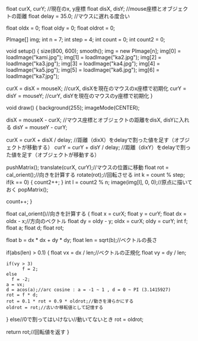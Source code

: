 float curX, curY;    //現在のx, y座標
float disX, disY;    //mouse座標とオブジェクトの距離
float delay = 35.0;    //マウスに遅れる度合い

float oldx = 0;
float oldy = 0;
float oldrot = 0;

PImage[] img;
int n = 7;
int step = 4;
int count = 0;
int count2 = 0;

void setup()
{
  size(800, 600);
  smooth(); 
  img = new PImage[n];
  img[0] = loadImage("kami.jpg");
  img[1] = loadImage("ka2.jpg");
  img[2] = loadImage("ka3.jpg");
  img[3] = loadImage("ka4.jpg");
  img[4] = loadImage("ka5.jpg");
  img[5] = loadImage("ka6.jpg");
  img[6] = loadImage("ka7.jpg");
  
  curX = disX = mouseX;    //curX, disXを現在のマウスのx座標で初期化
  curY = disY = mouseY;    //curY, disYを現在のマウスのy座標で初期化
}

void draw()
{
  background(255);
  imageMode(CENTER);
  
  disX = mouseX - curX;    //マウス座標とオブジェクトの距離をdisX, disYに入れる
  disY = mouseY - curY;

  curX = curX + disX / delay;    //距離（dixX）をdelayで割った値を足す（オブジェクトが移動する）
  curY = curY + disY / delay;    //距離（dixY）をdelayで割った値を足す（オブジェクトが移動する）

  pushMatrix();
  translate(curX, curY);//マウスの位置に移動
  float rot = cal_orient();//向きを計算する
  rotate(rot);//回転させる
  int k = count % step;
  if(k == 0)
  {
    count2++;
  }
  int l = count2 % n;
  image(img[l], 0, 0);//原点に描いておく
  popMatrix();
  
  count++;
}

float cal_orient()//向きを計算する
{
  float x = curX;
  float y = curY;
  float dx = oldx - x;//方向のベクトル
  float dy = oldy - y;
  oldx = curX;
  oldy = curY;
  int f;
  float a;
  float d;
  float rot;
  
  float b = dx * dx + dy * dy;
  float len = sqrt(b);//ベクトルの長さ

  if(abs(len) > 0.1)
  {
    float vx = dx / len;//ベクトルの正規化
    float vy = dy / len;

    if(vy > 3)
    	  f = 2;
    else
	  f = -2;
    a = vx;
    d = acos(a);//arc cosine : a = -1 ~ 1 , d = 0 ~ PI (3.1415927)  
    rot = f * d;
    rot = 0.1 * rot + 0.9 * oldrot;//動きを滑らかにする
    oldrot = rot;//古いか移転値として記憶する
  }
  else//0で割ってはいけない//動いてないとき
    rot = oldrot;
    
   return rot;//回転値を返す
}

